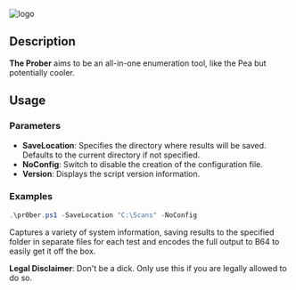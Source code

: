 ![logo](https://github.com/deannreid/The-Prober/assets/5481657/efaf7279-fba2-4034-84c4-5eadc4eb3a81)

## Description
**The Prober** aims to be an all-in-one enumeration tool, like the Pea but potentially cooler.

## Usage

### Parameters

- **SaveLocation**: Specifies the directory where results will be saved. Defaults to the current directory if not specified.
- **NoConfig**: Switch to disable the creation of the configuration file.
- **Version**: Displays the script version information.

### Examples

```powershell
.\pr0ber.ps1 -SaveLocation "C:\Scans" -NoConfig
```
Captures a variety of system information, saving results to the specified folder in separate files for each test and encodes the full output to B64 to easily get it off the box.

**Legal Disclaimer**: Don't be a dick. Only use this if you are legally allowed to do so.
